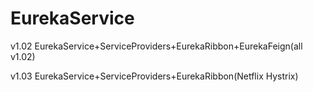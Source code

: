 # EurekaService

v1.02
EurekaService+ServiceProviders+EurekaRibbon+EurekaFeign(all v1.02)


v1.03
EurekaService+ServiceProviders+EurekaRibbon(Netflix Hystrix)
